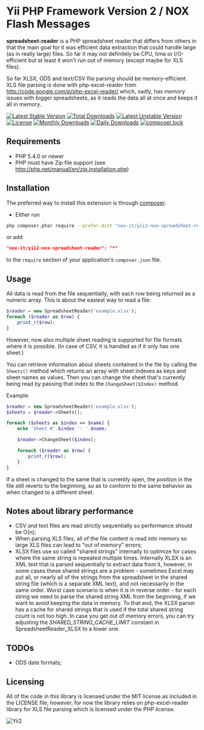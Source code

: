 Yii PHP Framework Version 2 / NOX Flash Messages
================================================

**spreadsheet-reader** is a PHP spreadsheet reader that differs from others in that the main goal for it was efficient 
data extraction that could handle large (as in really large) files. So far it may not definitely be CPU, time
or I/O-efficient but at least it won't run out of memory (except maybe for XLS files).

So far XLSX, ODS and text/CSV file parsing should be memory-efficient. XLS file parsing is done with php-excel-reader
from http://code.google.com/p/php-excel-reader/ which, sadly, has memory issues with bigger spreadsheets, as it reads the
data all at once and keeps it all in memory.

[![Latest Stable Version](https://poser.pugx.org/nox-it/yii2-nox-spreadsheet-reader/v/stable)](https://packagist.org/packages/nox-it/yii2-nox-spreadsheet-reader)
[![Total Downloads](https://poser.pugx.org/nox-it/yii2-nox-spreadsheet-reader/downloads)](https://packagist.org/packages/nox-it/yii2-nox-spreadsheet-reader)
[![Latest Unstable Version](https://poser.pugx.org/nox-it/yii2-nox-spreadsheet-reader/v/unstable)](https://packagist.org/packages/nox-it/yii2-nox-spreadsheet-reader)
[![License](https://poser.pugx.org/nox-it/yii2-nox-spreadsheet-reader/license)](https://packagist.org/packages/nox-it/yii2-nox-spreadsheet-reader)
[![Monthly Downloads](https://poser.pugx.org/nox-it/yii2-nox-spreadsheet-reader/d/monthly)](https://packagist.org/packages/nox-it/yii2-nox-spreadsheet-reader)
[![Daily Downloads](https://poser.pugx.org/nox-it/yii2-nox-spreadsheet-reader/d/daily)](https://packagist.org/packages/nox-it/yii2-nox-spreadsheet-reader)
[![composer.lock](https://poser.pugx.org/nox-it/yii2-nox-spreadsheet-reader/composerlock)](https://packagist.org/packages/nox-it/yii2-nox-spreadsheet-reader)

## Requirements

*  PHP 5.4.0 or newer
*  PHP must have Zip file support (see http://php.net/manual/en/zip.installation.php)

## Installation

The preferred way to install this extension is through [composer](http://getcomposer.org/download/).

* Either run

```bash
php composer.phar require --prefer-dist "nox-it/yii2-nox-spreadsheet-reader" "*"
```

or add

```json
"nox-it/yii2-nox-spreadsheet-reader": "*"
```

to the `require` section of your application's `composer.json` file.

## Usage

All data is read from the file sequentially, with each row being returned as a numeric array.
This is about the easiest way to read a file:

```php
$reader = new SpreadsheetReader('example.xlsx');
foreach ($reader as $row) {
    print_r($row);
}
```

However, now also multiple sheet reading is supported for file formats where it is possible. (In case of CSV, it is handled as if
it only has one sheet.)

You can retrieve information about sheets contained in the file by calling the `Sheets()` method which returns an array with
sheet indexes as keys and sheet names as values. Then you can change the sheet that's currently being read by passing that index
to the `ChangeSheet($Index)` method.

Example:

```php
$reader = new SpreadsheetReader('example.xlsx');
$sheets = $reader->Sheets();

foreach ($sheets as $index => $name) {
    echo 'Sheet #'.$index.': '.$name;

    $reader->ChangeSheet($index);

    foreach ($reader as $row) {
        print_r($row);
    }
}
```

If a sheet is changed to the same that is currently open, the position in the file still reverts to the beginning, so as to conform
to the same behavior as when changed to a different sheet.

## Notes about library performance

*  CSV and text files are read strictly sequentially so performance should be O(n);
*  When parsing XLS files, all of the file content is read into memory so large XLS files can lead to "out of memory" errors;
*  XLSX files use so called "shared strings" internally to optimize for cases where the same string is repeated multiple times.
    Internally XLSX is an XML text that is parsed sequentially to extract data from it, however, in some cases these shared strings are a problem -
    sometimes Excel may put all, or nearly all of the strings from the spreadsheet in the shared string file (which is a separate XML text), and not necessarily in the same
    order. Worst case scenario is when it is in reverse order - for each string we need to parse the shared string XML from the beginning, if we want to avoid keeping the data in memory.
    To that end, the XLSX parser has a cache for shared strings that is used if the total shared string count is not too high. In case you get out of memory errors, you can
    try adjusting the *SHARED_STRING_CACHE_LIMIT* constant in SpreadsheetReader_XLSX to a lower one.

## TODOs

*  ODS date formats;

## Licensing

All of the code in this library is licensed under the MIT license as included in the LICENSE file, however, for now the library relies on php-excel-reader library for XLS file parsing which is licensed under the PHP license.

![Yii2](https://img.shields.io/badge/Powered_by-Yii_Framework-green.svg?style=flat)
